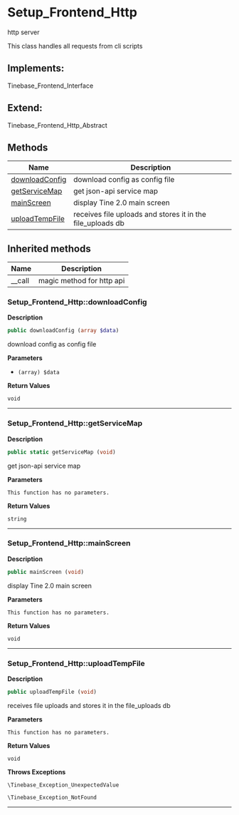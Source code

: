 # Setup_Frontend_Http  

http server

This class handles all requests from cli scripts  

## Implements:
Tinebase_Frontend_Interface

## Extend:

Tinebase_Frontend_Http_Abstract

## Methods

| Name | Description |
|------|-------------|
|[downloadConfig](#setup_frontend_httpdownloadconfig)|download config as config file|
|[getServiceMap](#setup_frontend_httpgetservicemap)|get json-api service map|
|[mainScreen](#setup_frontend_httpmainscreen)|display Tine 2.0 main screen|
|[uploadTempFile](#setup_frontend_httpuploadtempfile)|receives file uploads and stores it in the file_uploads db|

## Inherited methods

| Name | Description |
|------|-------------|
|__call|magic method for http api|



### Setup_Frontend_Http::downloadConfig  

**Description**

```php
public downloadConfig (array $data)
```

download config as config file 

 

**Parameters**

* `(array) $data`

**Return Values**

`void`


<hr />


### Setup_Frontend_Http::getServiceMap  

**Description**

```php
public static getServiceMap (void)
```

get json-api service map 

 

**Parameters**

`This function has no parameters.`

**Return Values**

`string`




<hr />


### Setup_Frontend_Http::mainScreen  

**Description**

```php
public mainScreen (void)
```

display Tine 2.0 main screen 

 

**Parameters**

`This function has no parameters.`

**Return Values**

`void`


<hr />


### Setup_Frontend_Http::uploadTempFile  

**Description**

```php
public uploadTempFile (void)
```

receives file uploads and stores it in the file_uploads db 

 

**Parameters**

`This function has no parameters.`

**Return Values**

`void`


**Throws Exceptions**


`\Tinebase_Exception_UnexpectedValue`


`\Tinebase_Exception_NotFound`


<hr />

